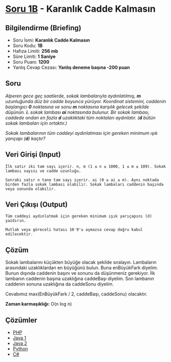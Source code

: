 # [Soru 1B](https://www.programlamasorulari.tk/b-kategorisi/1B) - Karanlık Cadde Kalmasın

## Bilgilendirme (Briefing)
- Soru İsmi: **Karanlık Cadde Kalmasın**
- Soru Kodu: **1B**
- Hafıza Limiti: **256 mb**
- Süre Limiti: **1 Saniye**
- Soru Puanı: **1200**
- Yanlış Cevap Cezası: **Yanlış deneme başına -200 puan**

## Soru 
*Alperen gece geç saatlerde, sokak lambalarıyla aydınlatılmış, **m** uzunluğunda
düz bir cadde boyunca yürüyor. Koordinat sistemini, caddenin başlangıcı **0** 
noktasına ve sonu **m** noktasına karşılık gelecek şekilde düşünün. **i.** sokak 
lambası **ai** noktasında bulunur. Bir sokak lambası, caddede ondan en fazla **d** 
uzaklıktaki tüm noktaları aydınlatır. (**d** bütün sokak lambaları için ortaktır.)*

*Sokak lambalarının tüm caddeyi aydınlatması için gereken minimum ışık yarıçapı (**d**) kaçtır?*

## Veri Girişi (Input)
    İlk satır iki tam sayı içerir. n, m (1 ≤ n ≤ 1000, 1 ≤ m ≤ 109). Sokak lambası sayısı ve cadde uzunluğu.
    
    Sonraki satır n tane tam sayı içerir. ai (0 ≤ ai ≤ m). Aynı noktada birden fazla sokak lambası olabilir. Sokak lambaları caddenin başında veya sonunda olabilir.
    
## Veri Çıkışı (Output)
    Tüm caddeyi aydınlatmak için gereken minimum ışık yarıçapını (d) yazdırın. 
    
    Mutlak veya göreceli hatası 10⁻9'u aşmazsa cevap doğru kabul edilecektir.

## Çözüm
Sokak lambalarını küçükten büyüğe olacak şekilde sıralayın. Lambaların arasındaki uzaklıklardan en büyüğünü bulun. Buna enBüyükFark diyelim. Bunun dışında caddenin başını ve sonunu da düşünmeniz gerekiyor. İlk lambanın caddenin başına uzaklığına caddeBaşı diyelim. Son lambanın caddenin sonuna uzaklığına da caddeSonu diyelim. 

Cevabımız max(EnBüyükFark / 2, caddeBaşı, caddeSonu) olacaktır.

**Zaman karmaşıklığı:** O(n log n) 

## Çözümler
* [PHP](php_answer.php)
* [Java 1](java_answer-1.java)
* [Java 2](java_answer-2.java)
* [Python](python_answer.py)
* [C#](cs_answer.cs)
